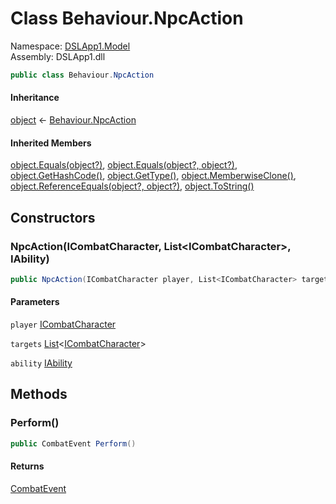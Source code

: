 # <a id="DSLApp1_Model_Behaviour_NpcAction"></a> Class Behaviour.NpcAction

Namespace: [DSLApp1.Model](DSLApp1.Model.md)  
Assembly: DSLApp1.dll  

```csharp
public class Behaviour.NpcAction
```

#### Inheritance

[object](https://learn.microsoft.com/dotnet/api/system.object) ← 
[Behaviour.NpcAction](DSLApp1.Model.Behaviour.NpcAction.md)

#### Inherited Members

[object.Equals\(object?\)](https://learn.microsoft.com/dotnet/api/system.object.equals\#system\-object\-equals\(system\-object\)), 
[object.Equals\(object?, object?\)](https://learn.microsoft.com/dotnet/api/system.object.equals\#system\-object\-equals\(system\-object\-system\-object\)), 
[object.GetHashCode\(\)](https://learn.microsoft.com/dotnet/api/system.object.gethashcode), 
[object.GetType\(\)](https://learn.microsoft.com/dotnet/api/system.object.gettype), 
[object.MemberwiseClone\(\)](https://learn.microsoft.com/dotnet/api/system.object.memberwiseclone), 
[object.ReferenceEquals\(object?, object?\)](https://learn.microsoft.com/dotnet/api/system.object.referenceequals), 
[object.ToString\(\)](https://learn.microsoft.com/dotnet/api/system.object.tostring)

## Constructors

### <a id="DSLApp1_Model_Behaviour_NpcAction__ctor_DSLApp1_Model_ICombatCharacter_System_Collections_Generic_List_DSLApp1_Model_ICombatCharacter__DSLApp1_Model_IAbility_"></a> NpcAction\(ICombatCharacter, List<ICombatCharacter\>, IAbility\)

```csharp
public NpcAction(ICombatCharacter player, List<ICombatCharacter> targets, IAbility ability)
```

#### Parameters

`player` [ICombatCharacter](DSLApp1.Model.ICombatCharacter.md)

`targets` [List](https://learn.microsoft.com/dotnet/api/system.collections.generic.list\-1)<[ICombatCharacter](DSLApp1.Model.ICombatCharacter.md)\>

`ability` [IAbility](DSLApp1.Model.IAbility.md)

## Methods

### <a id="DSLApp1_Model_Behaviour_NpcAction_Perform"></a> Perform\(\)

```csharp
public CombatEvent Perform()
```

#### Returns

 [CombatEvent](DSLApp1.Model.CombatEvent.md)

